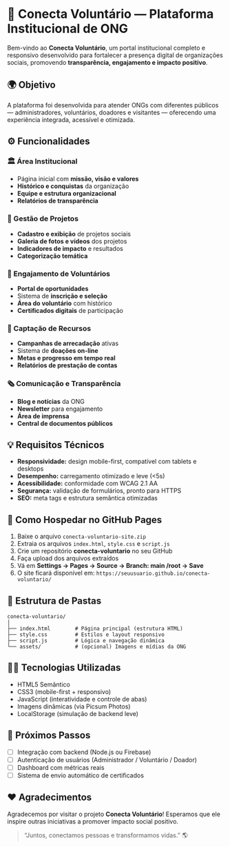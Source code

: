 # 🌸 Conecta Voluntário — Plataforma Institucional de ONG

Bem-vindo ao **Conecta Voluntário**, um portal institucional completo e responsivo desenvolvido para fortalecer a presença digital de organizações sociais, promovendo **transparência, engajamento e impacto positivo**.

## 🌍 Objetivo

A plataforma foi desenvolvida para atender ONGs com diferentes públicos — administradores, voluntários, doadores e visitantes — oferecendo uma experiência integrada, acessível e otimizada.

## ⚙️ Funcionalidades

### 🏛️ Área Institucional
- Página inicial com **missão, visão e valores**
- **Histórico e conquistas** da organização
- **Equipe e estrutura organizacional**
- **Relatórios de transparência**

### 🧩 Gestão de Projetos
- **Cadastro e exibição** de projetos sociais
- **Galeria de fotos e vídeos** dos projetos
- **Indicadores de impacto** e resultados
- **Categorização temática**

### 💪 Engajamento de Voluntários
- **Portal de oportunidades**
- Sistema de **inscrição e seleção**
- **Área do voluntário** com histórico
- **Certificados digitais** de participação

### 💖 Captação de Recursos
- **Campanhas de arrecadação** ativas
- Sistema de **doações on-line**
- **Metas e progresso em tempo real**
- **Relatórios de prestação de contas**

### 🗞️ Comunicação e Transparência
- **Blog e notícias** da ONG
- **Newsletter** para engajamento
- **Área de imprensa**
- **Central de documentos públicos**

## 💡 Requisitos Técnicos

- **Responsividade:** design mobile-first, compatível com tablets e desktops
- **Desempenho:** carregamento otimizado e leve (<5s)
- **Acessibilidade:** conformidade com WCAG 2.1 AA
- **Segurança:** validação de formulários, pronto para HTTPS
- **SEO:** meta tags e estrutura semântica otimizadas

## 🚀 Como Hospedar no GitHub Pages

1. Baixe o arquivo `conecta-voluntario-site.zip`
2. Extraia os arquivos `index.html`, `style.css` e `script.js`
3. Crie um repositório **conecta-voluntario** no seu GitHub
4. Faça upload dos arquivos extraídos
5. Vá em **Settings → Pages → Source → Branch: main /root → Save**
6. O site ficará disponível em:
   `https://seuusuario.github.io/conecta-voluntario/`

## 🧭 Estrutura de Pastas

```
conecta-voluntario/
│
├── index.html        # Página principal (estrutura HTML)
├── style.css         # Estilos e layout responsivo
├── script.js         # Lógica e navegação dinâmica
└── assets/           # (opcional) Imagens e mídias da ONG
```

## 👩‍💻 Tecnologias Utilizadas

- HTML5 Semântico
- CSS3 (mobile-first + responsivo)
- JavaScript (interatividade e controle de abas)
- Imagens dinâmicas (via Picsum Photos)
- LocalStorage (simulação de backend leve)

## 🌱 Próximos Passos

- [ ] Integração com backend (Node.js ou Firebase)
- [ ] Autenticação de usuários (Administrador / Voluntário / Doador)
- [ ] Dashboard com métricas reais
- [ ] Sistema de envio automático de certificados

## ❤️ Agradecimentos

Agradecemos por visitar o projeto **Conecta Voluntário**!
Esperamos que ele inspire outras iniciativas a promover impacto social positivo.

> “Juntos, conectamos pessoas e transformamos vidas.” 🌎
